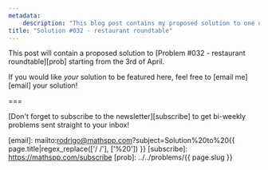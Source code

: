 ```yaml
---
metadata:
    description: "This blog post contains my proposed solution to one of the problems of this blog."
title: "Solution #032 - restaurant roundtable"
---
```


This post will contain a proposed solution to [Problem #032 - restaurant roundtable][prob]
starting from the 3rd of April.

If you would like *your* solution to be featured here,
feel free to [email me][email] your solution!
<!--This post contains a proposed solution to [Problem #032 - restaurant roundtable][prob].
Please do not read this solution
before making a serious attempt [at the problem][prob].-->

===

<!--### Solution



If you have any questions about my solution, found an error (woops!) or want to share
*your* solution, please **leave a comment** below!
Otherwise just leave an “upvote” reaction!-->

[Don't forget to subscribe to the newsletter][subscribe] to get bi-weekly
problems sent straight to your inbox!

[email]: mailto:rodrigo@mathspp.com?subject=Solution%20to%20{{ page.title|regex_replace(['/ /'], ['%20']) }}
[subscribe]: https://mathspp.com/subscribe
[prob]: ../../problems/{{ page.slug }}
